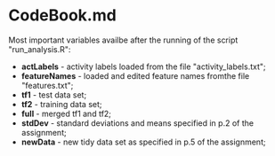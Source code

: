 CodeBook.md
===
Most important variables availbe after the running of the script "run_analysis.R":
 + <b>actLabels</b> - activity labels loaded from the  file "activity_labels.txt";
 + <b>featureNames</b> - loaded and edited feature names fromthe file  "features.txt";
 + <b>tf1</b> - test data set;
 + <b>tf2</b> - training data set;
 + <b>full</b> - merged tf1 and tf2;
 + <b>stdDev</b> - standard deviations and means specified in p.2 of the assignment;
 + <b>newData</b> - new tidy data set as specified in p.5 of the assignment;




